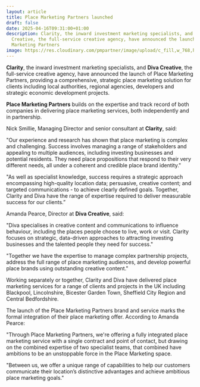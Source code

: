 ```yaml
---
layout: article
title: Place Marketing Partners launched
draft: false
date: 2025-04-16T09:31:00+01:00
description: Clarity, the inward investment marketing specialists, and Diva
  Creative, the full-service creative agency, have announced the launch of Place
  Marketing Partners
image: https://res.cloudinary.com/pmpartner/image/upload/c_fill,w_768,h_512,f_auto,q_auto/beyond-midland
---
```

**Clarity**, the inward investment marketing specialists, and **Diva Creative**, the full-service creative agency, have announced the launch of Place Marketing Partners, providing a comprehensive, strategic place marketing solution for clients including local authorities, regional agencies, developers and strategic economic development projects.

**Place Marketing Partners** builds on the expertise and track record of both companies in delivering place marketing services, both independently and in partnership. 

Nick Smillie, Managing Director and senior consultant at **Clarity**, said: 

"Our experience and research has shown that place marketing is complex and challenging. Success involves managing a range of stakeholders and appealing to multiple audiences, including investing businesses and potential residents. They need place propositions that respond to their very different needs, all under a coherent and credible place brand identity."

"As well as specialist knowledge, success requires a strategic approach encompassing high-quality location data; persuasive, creative content; and targeted communications - to achieve clearly defined goals. Together, Clarity and Diva have the range of expertise required to deliver measurable success for our clients.” 

Amanda Pearce, Director at **Diva Creative**, said:

"Diva specialises in creative content and communications to influence behaviour, including the places people choose to live, work or visit. Clarity focuses on strategic, data-driven approaches to attracting investing businesses and the talented people they need for success."

"Together we have the expertise to manage complex partnership projects, address the full range of place marketing audiences, and develop powerful place brands using outstanding creative content." 

Working separately or together, Clarity and Diva have delivered place marketing services for a range of clients and projects in the UK including Blackpool, Lincolnshire, Bicester Garden Town, Sheffield City Region and Central Bedfordshire. 

The launch of the Place Marketing Partners brand and service marks the formal integration of their place marketing offer. According to Amanda Pearce:

"Through Place Marketing Partners, we're offering a fully integrated place marketing service with a single contract and point of contact, but drawing on the combined expertise of two specialist teams, that combined have ambitions to be an unstoppable force in the Place Marketing space. 

"Between us, we offer a unique range of capabilities to help our customers communicate their location’s distinctive advantages and achieve ambitious place marketing goals."

